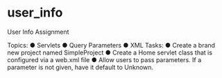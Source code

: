 # user_info
User Info Assignment

Topics:
● Servlets
● Query Parameters
● XML
Tasks:
● Create a brand new project named SimpleProject
● Create a Home servlet class that is configured via a web.xml file
● Allow users to pass parameters. If a parameter is not given, have it default to Unknown.
